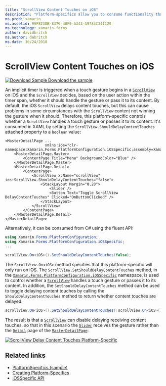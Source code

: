 ```yaml
---
title: "ScrollView Content Touches on iOS"
description: "Platform-specifics allow you to consume functionality that's only available on a specific platform, without implementing custom renderers or effects. This article explains how to consume the iOS platform-specific that controls whether a ScrollView handles a touch gesture or passes it to its content."
ms.prod: xamarin
ms.assetid: 99F823DB-B379-40F0-A343-A9783C341120
ms.technology: xamarin-forms
author: davidbritch
ms.author: dabritch
ms.date: 10/24/2018
---
```


# ScrollView Content Touches on iOS

[![Download Sample](~/media/shared/download.png) Download the sample](https://docs.microsoft.com/samples/xamarin/xamarin-forms-samples/userinterface-platformspecifics)

An implicit timer is triggered when a touch gesture begins in a [`ScrollView`](xref:Xamarin.Forms.ScrollView) on iOS and the `ScrollView` decides, based on the user action within the timer span, whether it should handle the gesture or pass it to its content. By default, the iOS `ScrollView` delays content touches, but this can cause problems in some circumstances with the `ScrollView` content not winning the gesture when it should. Therefore, this platform-specific controls whether a `ScrollView` handles a touch gesture or passes it to its content. It's consumed in XAML by setting the `ScrollView.ShouldDelayContentTouches` attached property to a `boolean` value:

```xaml
<MasterDetailPage ...
                  xmlns:ios="clr-namespace:Xamarin.Forms.PlatformConfiguration.iOSSpecific;assembly=Xamarin.Forms.Core">
    <MasterDetailPage.Master>
        <ContentPage Title="Menu" BackgroundColor="Blue" />
    </MasterDetailPage.Master>
    <MasterDetailPage.Detail>
        <ContentPage>
            <ScrollView x:Name="scrollView" ios:ScrollView.ShouldDelayContentTouches="false">
                <StackLayout Margin="0,20">
                    <Slider />
                    <Button Text="Toggle ScrollView DelayContentTouches" Clicked="OnButtonClicked" />
                </StackLayout>
            </ScrollView>
        </ContentPage>
    </MasterDetailPage.Detail>
</MasterDetailPage>
```

Alternatively, it can be consumed from C# using the fluent API:

```csharp
using Xamarin.Forms.PlatformConfiguration;
using Xamarin.Forms.PlatformConfiguration.iOSSpecific;
...

scrollView.On<iOS>().SetShouldDelayContentTouches(false);
```

The `ScrollView.On<iOS>` method specifies that this platform-specific will only run on iOS. The `ScrollView.SetShouldDelayContentTouches` method, in the [`Xamarin.Forms.PlatformConfiguration.iOSSpecific`](xref:Xamarin.Forms.PlatformConfiguration.iOSSpecific) namespace, is used to control whether a [`ScrollView`](xref:Xamarin.Forms.ScrollView) handles a touch gesture or passes it to its content. In addition, the `SetShouldDelayContentTouches` method can be used to toggle delaying content touches by calling the `ShouldDelayContentTouches` method to return whether content touches are delayed:

```csharp
scrollView.On<iOS>().SetShouldDelayContentTouches(!scrollView.On<iOS>().ShouldDelayContentTouches());
```

The result is that a [`ScrollView`](xref:Xamarin.Forms.ScrollView) can disable delaying receiving content touches, so that in this scenario the [`Slider`](xref:Xamarin.Forms.Slider) receives the gesture rather than the [`Detail`](xref:Xamarin.Forms.MasterDetailPage.Detail) page of the [`MasterDetailPage`](xref:Xamarin.Forms.MasterDetailPage):

[![](scrollview-content-touches-images/scrollview-delay-content-touches.png "ScrollView Delay Content Touches Platform-Specific")](scrollview-content-touches-images/scrollview-delay-content-touches-large.png#lightbox "ScrollView Delay Content Touches Platform-Specific")

## Related links

- [PlatformSpecifics (sample)](https://docs.microsoft.com/samples/xamarin/xamarin-forms-samples/userinterface-platformspecifics)
- [Creating Platform-Specifics](~/xamarin-forms/platform/platform-specifics/index.md#creating-platform-specifics)
- [iOSSpecific API](xref:Xamarin.Forms.PlatformConfiguration.iOSSpecific)
